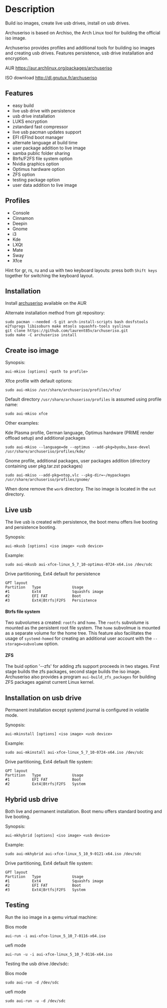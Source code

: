 Description
===========

Build iso images, create live usb drives, install on usb drives.
 
Archuseriso is based on Archiso, the Arch Linux tool for building the official iso image.

Archuseriso provides profiles and additional tools for building iso images and creating usb drives. Features persistence, usb drive installation and encryption.

AUR https://aur.archlinux.org/packages/archuseriso

ISO download http://dl.gnutux.fr/archuseriso

Features
--------

* easy build
* live usb drive with persistence
* usb drive installation
* LUKS encryption
* zstandard fast compressor
* live usb pacman updates support
* EFI rEFInd boot manager
* alternate language at build time
* user package addition to live image
* samba public folder sharing
* Btrfs/F2FS file system option
* Nvidia graphics option
* Optimus hardware option
* ZFS option
* testing package option
* user data addition to live image

Profiles
--------

* Console
* Cinnamon
* Deepin
* Gnome
* i3
* Kde
* LXQt
* Mate
* Sway
* Xfce

Hint for gr, rs, ru and ua with two keyboard layouts: press both `Shift keys` together for switching the keyboard layout. 

Installation
------------

Install [archuseriso](https://aur.archlinux.org/packages/archuseriso/) available on the AUR 

Alternate installation method from git repository:

    sudo pacman --needed -S git arch-install-scripts bash dosfstools e2fsprogs libisoburn make mtools squashfs-tools syslinux
    git clone https://github.com/laurent85v/archuseriso.git
    sudo make -C archuseriso install

Create iso image
----------------

Synopsis:

    aui-mkiso [options] <path to profile>

Xfce profile with default options:

    sudo aui-mkiso /usr/share/archuseriso/profiles/xfce/

Default directory `/usr/share/archuseriso/profiles` is assumed using profile name:

    sudo aui-mkiso xfce

Other examples:

Kde Plasma profile, German language, Optimus hardware (PRIME render offload setup) and additional packages

    sudo aui-mkiso --language=de --optimus --add-pkg=byobu,base-devel /usr/share/archuseriso/profiles/kde/

Gnome profile, additional packages, user packages addition (directory containing user pkg.tar.zst packages)

    sudo aui-mkiso --add-pkg=ntop,vlc --pkg-dir=~/mypackages /usr/share/archuseriso/profiles/gnome/

When done remove the `work` directory. The iso image is located in the `out` directory.

Live usb
--------
The live usb is created with persistence, the boot menu offers live booting and persistence booting.

Synopsis:

    aui-mkusb [options] <iso image> <usb device>

Example:

    sudo aui-mkusb aui-xfce-linux_5_7_10-optimus-0724-x64.iso /dev/sdc

Drive partitioning, Ext4 default for persistence

    GPT layout
    Partition   Type              Usage
    #1          Ext4              Squashfs image
    #2          EFI FAT           Boot
    #3          Ext4|Btrfs|F2FS   Persistence

#### Btrfs file system
Two subvolumes a created: `rootfs` and `home`. The `rootfs` subvolume is mounted as the persistent root file system. The `home` subvolmue is mounted as a separate volume for the home tree. This feature also facilitates the usage of `systemd-homed` for creating an additional user account with the `--storage=subvolume` option.  

#### ZFS

The buid option '--zfs' for adding zfs support proceeds in two stages. First stage builds the zfs packages, second stage builds the iso image. Archuseriso also provides a program `aui-build_zfs_packages` for building ZFS packages against current Linux kernel.

Installation on usb drive
-------------------------
Permanent installation except systemd journal is configured in volatile mode.

Synopsis:

    aui-mkinstall [options] <iso image> <usb device>

Example:

    sudo aui-mkinstall aui-xfce-linux_5_7_10-0724-x64.iso /dev/sdc

Drive partitioning, Ext4 default file system:

    GPT layout
    Partition   Type              Usage
    #1          EFI FAT           Boot
    #2          Ext4|Btrfs|F2FS   System

Hybrid usb drive
---------------
Both live and permanent installation. Boot menu offers standard booting and live booting.

Synopsis:

    aui-mkhybrid [options] <iso image> <usb device>

Example:

    sudo aui-mkhybrid aui-xfce-linux_5_10_9-0121-x64.iso /dev/sdc

Drive partitioning, Ext4 default file system:

    GPT layout
    Partition   Type              Usage
    #1          Ext4              Squashfs image
    #2          EFI FAT           Boot
    #3          Ext4|Brtfs|F2FS   System

Testing
-------
Run the iso image in a qemu virtual machine:

Bios mode

    aui-run -i aui-xfce-linux_5_10_7-0116-x64.iso

uefi mode

    aui-run -u -i aui-xfce-linux_5_10_7-0116-x64.iso

Testing the usb drive /dev/sdc:

Bios mode

    sudo aui-run -d /dev/sdc

uefi mode

    sudo aui-run -u -d /dev/sdc

